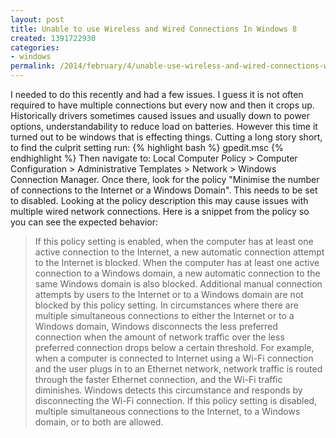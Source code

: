 ```yaml
---
layout: post
title: Unable to use Wireless and Wired Connections In Windows 8
created: 1391722930
categories:
- windows
permalink: /2014/february/4/unable-use-wireless-and-wired-connections-windows-8/
---
```

I needed to do this recently and had a few issues. I guess it is not often required to have multiple connections but every now and then it crops up. Historically drivers sometimes caused issues and usually down to power options, understandability to reduce load on batteries. However this time it turned out to be windows that is effecting things. Cutting a long story short, to find the culprit setting run:
{% highlight bash %}
 gpedit.msc
{% endhighlight %}
Then navigate to: Local Computer Policy &gt; Computer Configuration &gt; Administrative Templates &gt; Network &gt; Windows Connection Manager. Once there, look for the policy &quot;Minimise the number of connections to the Internet or a Windows Domain&quot;. This needs to be set to disabled. Looking at the policy description this may cause issues with multiple wired network connections. Here is a snippet from the policy so you can see the expected behavior:

>If this policy setting is enabled, when the computer has at least one active connection to the Internet, a new automatic connection attempt to the Internet is blocked. When the computer has at least one active connection to a Windows domain, a new automatic connection to the same Windows domain is also blocked. Additional manual connection attempts by users to the Internet or to a Windows domain are not blocked by this policy setting.
In circumstances where there are multiple simultaneous connections to either the Internet or to a Windows domain, Windows disconnects the less preferred connection when the amount of network traffic over the less preferred connection drops below a certain threshold. For example, when a computer is connected to Internet using a Wi-Fi connection and the user plugs in to an Ethernet network, network traffic is routed through the faster Ethernet connection, and the Wi-Fi traffic diminishes. Windows detects this circumstance and responds by disconnecting the Wi-Fi connection.
If this policy setting is disabled, multiple simultaneous connections to the Internet, to a Windows domain, or to both are allowed.
